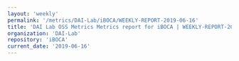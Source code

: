 ```yaml
---
layout: 'weekly'
permalink: '/metrics/DAI-Lab/iBOCA/WEEKLY-REPORT-2019-06-16'
title: 'DAI Lab OSS Metrics Metrics report for iBOCA | WEEKLY-REPORT-2019-06-16'
organization: 'DAI-Lab'
repository: 'iBOCA'
current_date: '2019-06-16'
---
```


